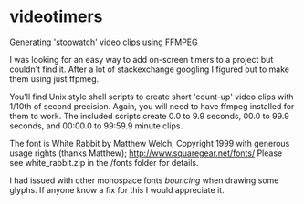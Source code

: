 # videotimers
Generating 'stopwatch' video clips using FFMPEG

I was looking for an easy way to add on-screen timers to a project but couldn't find it.  After a lot of stackexchange googling
I figured out to make them using just ffpmeg.

You'll find Unix style shell scripts to create short 'count-up' video clips with 1/10th of second precision.  Again, you will need
to have ffmpeg installed for them to work.  The included scripts create 0.0 to 9.9 seconds, 00.0 to 99.9 seconds, and 00:00.0 to 
99:59.9 minute clips.

The font is White Rabbit by Matthew Welch, Copyright 1999 with generous usage rights (thanks Matthew);
http://www.squaregear.net/fonts/
Please see white_rabbit.zip in the /fonts folder for details.

I had issued with other monospace fonts *bouncing* when drawing some glyphs.  If anyone know a fix for this I would appreciate it.


